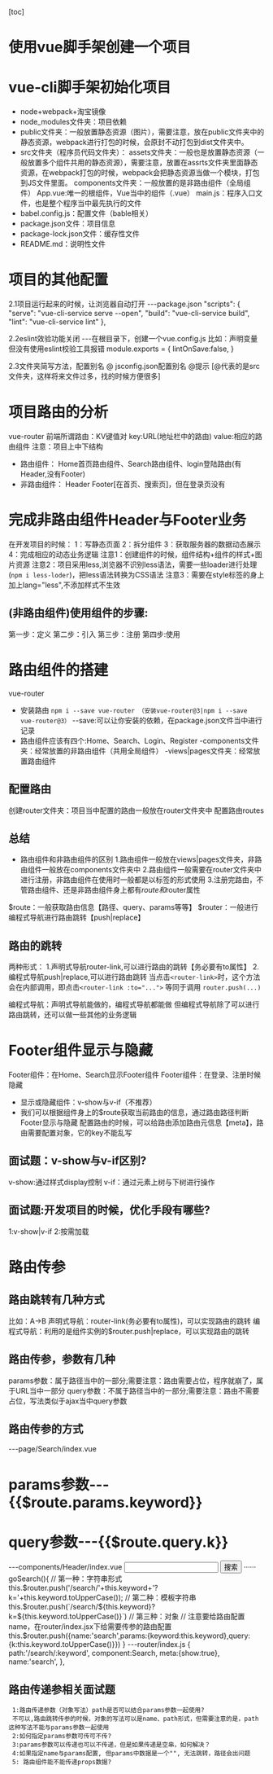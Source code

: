 [toc]
# 使用vue脚手架创建一个项目

# vue-cli脚手架初始化项目
- node+webpack+淘宝镜像
- node_modules文件夹：项目依赖
- public文件夹：一般放置静态资源（图片），需要注意，放在public文件夹中的静态资源，webpack进行打包的时候，会原封不动打包到dist文件夹中。
- src文件夹（程序员代码文件夹）：
    assets文件夹：一般也是放置静态资源（一般放置多个组件共用的静态资源），需要注意，放置在assrts文件夹里面静态资源，在webpack打包的时候，webpack会把静态资源当做一个模块，打包到JS文件里面。
    components文件夹：一般放置的是非路由组件（全局组件）
    App.vue:唯一的根组件，Vue当中的组件（.vue）
    main.js：程序入口文件，也是整个程序当中最先执行的文件
- babel.config.js：配置文件（bable相关）
- package.json文件：项目信息
- package-lock.json文件：缓存性文件
- README.md：说明性文件
# 项目的其他配置
2.1项目运行起来的时候，让浏览器自动打开
---package.json
"scripts": {
    "serve": "vue-cli-service serve --open",
    "build": "vue-cli-service build",
    "lint": "vue-cli-service lint"
  },

2.2eslint效验功能关闭
---在根目录下，创建一个vue.config.js
比如：声明变量但没有使用eslint校验工具报错
module.exports = {
   lintOnSave:false,
}

2.3文件夹简写方法，配置别名 @
jsconfig.json配置别名 @提示 [@代表的是src文件夹，这样将来文件过多，找的时候方便很多]
# 项目路由的分析
vue-router
前端所谓路由：KV键值对
key:URL(地址栏中的路由)
value:相应的路由组件
注意：项目上中下结构

- 路由组件：
Home首页路由组件、Search路由组件、login登陆路由(有Header,没有Footer)
- 非路由组件：
Header
Footer[在首页、搜索页]，但在登录页没有
# 完成非路由组件Header与Footer业务
在开发项目的时候：
1：写静态页面
2：拆分组件
3：获取服务器的数据动态展示
4：完成相应的动态业务逻辑
注意1：创建组件的时候，组件结构+组件的样式+图片资源
注意2：项目采用less,浏览器不识别less语法，需要一些loader进行处理(`npm i less-loder`)，把less语法转换为CSS语法
注意3：需要在style标签的身上加上lang="less",不添加样式不生效
## (非路由组件)使用组件的步骤:
第一步：定义
第二步：引入
第三步：注册
第四步:使用
# 路由组件的搭建
vue-router
- 安装路由
`npm i --save vue-router （安装vue-router@3|npm i --save vue-router@3）`
--save:可以让你安装的依赖，在package.json文件当中进行记录
- 路由组件应该有四个:Home、Search、Login、Register
-components文件夹：经常放置的非路由组件（共用全局组件）
-views|pages文件夹：经常放置路由组件
## 配置路由
创建router文件夹：项目当中配置的路由一般放在router文件夹中
配置路由routes
## 总结
- 路由组件和非路由组件的区别
1.路由组件一般放在views|pages文件夹，非路由组件一般放在components文件夹中
2.路由组件一般需要在router文件夹中进行注册，非路由组件在使用时一般都是以标签的形式使用
3.注册完路由，不管路由组件、还是非路由组件身上都有$route和$router属性

$route：一般获取路由信息【路径、query、params等等】
$router：一般进行编程式导航进行路由跳转【push|replace】
## 路由的跳转
两种形式：
1.声明式导航router-link,可以进行路由的跳转【务必要有to属性】
2.编程式导航push|replace,可以进行路由跳转
当点击`<router-link>`时，这个方法会在内部调用，即点击`<router-link :to="...">` 等同于调用 `router.push(...)`

编程式导航：声明式导航能做的，编程式导航都能做
但编程式导航除了可以进行路由跳转，还可以做一些其他的业务逻辑
# Footer组件显示与隐藏
Footer组件：在Home、Search显示Footer组件
Footer组件：在登录、注册时候隐藏
- 显示或隐藏组件：v-show与v-if（不推荐）
- 我们可以根据组件身上的$route获取当前路由的信息，通过路由路径判断Footer显示与隐藏
配置路由的时候，可以给路由添加路由元信息【meta】，路由需要配置对象，它的key不能乱写
## 面试题：v-show与v-if区别?
v-show:通过样式display控制
v-if：通过元素上树与下树进行操作
## 面试题:开发项目的时候，优化手段有哪些?
1:v-show|v-if
2:按需加载
# 路由传参
## 路由跳转有几种方式
比如：A->B
声明式导航：router-link(务必要有to属性)，可以实现路由的跳转
编程式导航：利用的是组件实例的$router.push|replace，可以实现路由的跳转
## 路由传参，参数有几种
params参数：属于路径当中的一部分;需要注意：路由需要占位，程序就崩了，属于URL当中一部分
query参数：不属于路径当中的一部分;需要注意：路由不需要占位，写法类似于ajax当中query参数
## 路由传参的方式
---page/Search/index.vue
<h1>params参数---{{$route.params.keyword}}</h1>
<h1>query参数---{{$route.query.k}}</h1>
---components/Header/index.vue
<input type="text" id="autocomplete" class="input-error input-xxlarge" v-model="keyword"/>
<button class="sui-btn btn-xlarge btn-danger" type="button" @click='goSearch'>搜索</button>
······
goSearch(){
  // 第一种：字符串形式
  this.$router.push('/search/'+this.keyword+'?k='+this.keyword.toUpperCase());
  // 第二种：模板字符串
  this.$router.push(`/search/${this.keyword}?k=${this.keyword.toUpperCase()}`)
  // 第三种：对象
  // 注意要给路由配置name，在router/index.jsx下给需要传参的路由配置
  this.$router.push({name:'search',params:{keyword:this.keyword},query:{k:this.keyword.toUpperCase()}})
}
---router/index.js
{
    path:'/search/:keyword',
    component:Search,
    meta:{show:true},
    name:'search',
},

## 路由传递参相关面试题
     1:路由传递参数（对象写法）path是否可以结合params参数一起使用?
     不可以,路由跳转传参的时候，对象的写法可以是name、path形式，但需要注意的是，path这种写法不能与params参数一起使用
     2:如何指定params参数可传可不传? 
     3:params参数可以传递也可以不传递，但是如果传递是空串，如何解决？
     4:如果指定name与params配置, 但params中数据是一个"", 无法跳转，路径会出问题
     5: 路由组件能不能传递props数据?